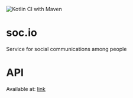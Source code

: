 ![Kotlin CI with Maven](https://github.com/742PM/soc.io/workflows/Kotlin%20CI%20with%20Maven/badge.svg)
# soc.io
Service for social communications among people

# API

Available at: [link](https://soc-io.herokuapp.com/)
